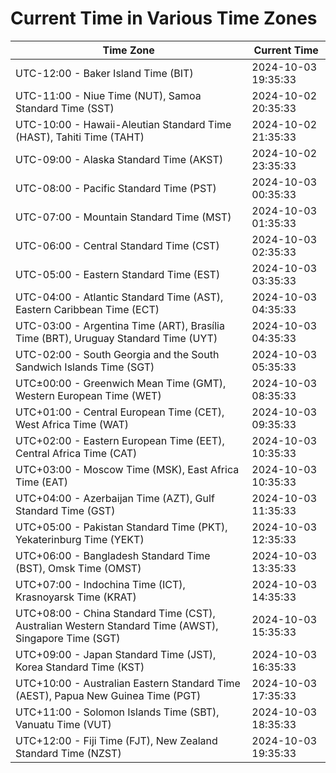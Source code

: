 # Current Time in Various Time Zones

| Time Zone | Current Time |
|-----------|--------------|
| UTC-12:00 - Baker Island Time (BIT) | 2024-10-03 19:35:33 |
| UTC-11:00 - Niue Time (NUT), Samoa Standard Time (SST) | 2024-10-02 20:35:33 |
| UTC-10:00 - Hawaii-Aleutian Standard Time (HAST), Tahiti Time (TAHT) | 2024-10-02 21:35:33 |
| UTC-09:00 - Alaska Standard Time (AKST) | 2024-10-02 23:35:33 |
| UTC-08:00 - Pacific Standard Time (PST) | 2024-10-03 00:35:33 |
| UTC-07:00 - Mountain Standard Time (MST) | 2024-10-03 01:35:33 |
| UTC-06:00 - Central Standard Time (CST) | 2024-10-03 02:35:33 |
| UTC-05:00 - Eastern Standard Time (EST) | 2024-10-03 03:35:33 |
| UTC-04:00 - Atlantic Standard Time (AST), Eastern Caribbean Time (ECT) | 2024-10-03 04:35:33 |
| UTC-03:00 - Argentina Time (ART), Brasília Time (BRT), Uruguay Standard Time (UYT) | 2024-10-03 04:35:33 |
| UTC-02:00 - South Georgia and the South Sandwich Islands Time (SGT) | 2024-10-03 05:35:33 |
| UTC±00:00 - Greenwich Mean Time (GMT), Western European Time (WET) | 2024-10-03 08:35:33 |
| UTC+01:00 - Central European Time (CET), West Africa Time (WAT) | 2024-10-03 09:35:33 |
| UTC+02:00 - Eastern European Time (EET), Central Africa Time (CAT) | 2024-10-03 10:35:33 |
| UTC+03:00 - Moscow Time (MSK), East Africa Time (EAT) | 2024-10-03 10:35:33 |
| UTC+04:00 - Azerbaijan Time (AZT), Gulf Standard Time (GST) | 2024-10-03 11:35:33 |
| UTC+05:00 - Pakistan Standard Time (PKT), Yekaterinburg Time (YEKT) | 2024-10-03 12:35:33 |
| UTC+06:00 - Bangladesh Standard Time (BST), Omsk Time (OMST) | 2024-10-03 13:35:33 |
| UTC+07:00 - Indochina Time (ICT), Krasnoyarsk Time (KRAT) | 2024-10-03 14:35:33 |
| UTC+08:00 - China Standard Time (CST), Australian Western Standard Time (AWST), Singapore Time (SGT) | 2024-10-03 15:35:33 |
| UTC+09:00 - Japan Standard Time (JST), Korea Standard Time (KST) | 2024-10-03 16:35:33 |
| UTC+10:00 - Australian Eastern Standard Time (AEST), Papua New Guinea Time (PGT) | 2024-10-03 17:35:33 |
| UTC+11:00 - Solomon Islands Time (SBT), Vanuatu Time (VUT) | 2024-10-03 18:35:33 |
| UTC+12:00 - Fiji Time (FJT), New Zealand Standard Time (NZST) | 2024-10-03 19:35:33 |
